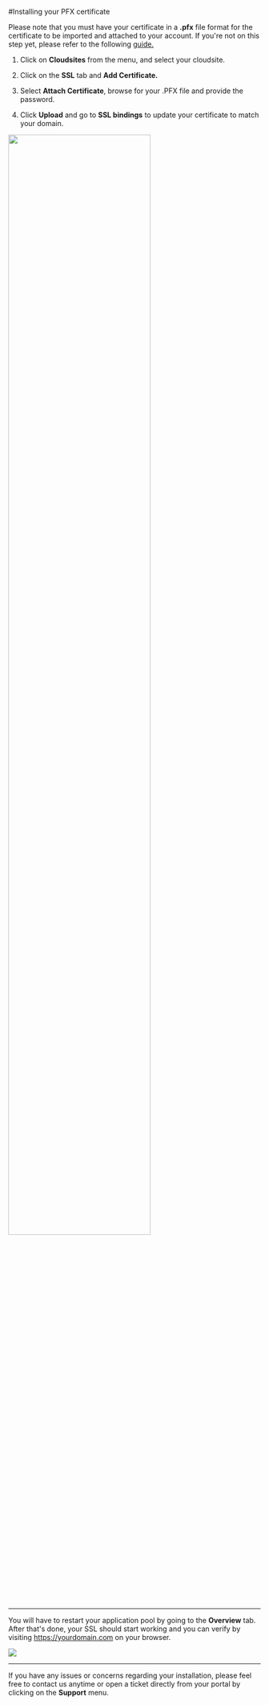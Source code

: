 #Installing your PFX certificate

Please note that you must have your certificate in a **.pfx** file format for the certificate to be imported and attached to your account. If you're not on this step yet, please refer to the following [guide.](https://www.gearhost.com/documentation/SSL-installation-steps)

1. Click on **Cloudsites** from the menu, and select your cloudsite.
 
3. Click on the **SSL** tab and  **Add Certificate.**

5. Select **Attach Certificate**, browse for your .PFX file and provide the password. 

6. Click **Upload** and go to **SSL bindings** to update your certificate to match your domain.


<img src="https://raw.githubusercontent.com/GearHost/docs/master/Images/csr3.png" width="75%" />

----------


You will have to restart your application pool by going to the **Overview** tab. After that's done, your SSL should start working and you can verify by visiting https://yourdomain.com on your browser.

<img src="https://raw.githubusercontent.com/GearHost/docs/master/Images/csr4.png" /> 


----------
If you have any issues or concerns regarding your installation, please feel free to contact us anytime or open a ticket directly from your portal by clicking on the **Support** menu. 